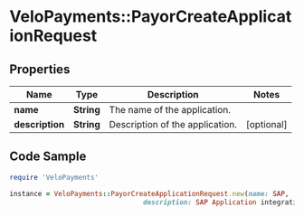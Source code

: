 # VeloPayments::PayorCreateApplicationRequest

## Properties

Name | Type | Description | Notes
------------ | ------------- | ------------- | -------------
**name** | **String** | The name of the application. | 
**description** | **String** | Description of the application. | [optional] 

## Code Sample

```ruby
require 'VeloPayments'

instance = VeloPayments::PayorCreateApplicationRequest.new(name: SAP,
                                 description: SAP Application integration)
```


